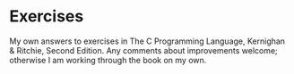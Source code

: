 # Exercises
My own answers to exercises in The C Programming Language, Kernighan &amp; Ritchie, Second Edition.
Any comments about improvements welcome; otherwise I am working through the book on my own.
